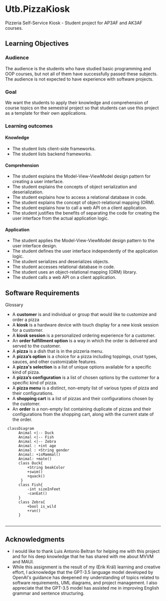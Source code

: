 # Utb.PizzaKiosk

Pizzeria Self-Service Kiosk - Student project for AP3AF and AK3AF courses.

## Learning Objectives

### Audience

The audience is the students who have studied basic programming and OOP courses, but not all of them have successfully passed these subjects. The audience is not expected to have experience with software projects.

### Goal

We want the students to apply their knowledge and comprehension of course topics on the semestral project so that students can use this project as a template for their own applications. 

### Learning outcomes

#### Knowledge

-	The student lists client-side frameworks.
-	The student lists backend frameworks.

#### Comprehension

-	The student explains the Model-View-ViewModel design pattern for creating a user interface.
-	The student explains the concepts of object serialization and deserialization.
-	The student explains how to access a relational database in code.
-	The student explains the concept of object-relational mapping (ORM).
-	The student explains how to call a web API on a client application.
-	The student justifies the benefits of separating the code for creating the user interface from the actual application logic.

#### Application

-	The student applies the Model-View-ViewModel design pattern to the user interface design.
-	The student defines the user interface independently of the application logic.
-	The student serializes and deserializes objects.
-	The student accesses relational database in code.
-	The student uses an object-relational mapping (ORM) library.
-	The student calls a web API on a client application.

## Software Requirements

Glossary

- A **customer** is and individual or group that would like to customize and order a pizza
- A **kiosk** is a hardware device with touch display for a new kiosk session for a customer.
- A **kiosk session** is a personalized ordering experience for a customer. 
- An **order fulfillment option** is a way in which the order is delivered and served to the customer.
- A **pizza** is a dish that is in the pizzeria menu.
- A **pizza’s option** is a choice for a pizza including toppings, crust types, sauces, and other customizable features.
- A **pizza's selection** is a list of unique options available for a specific kind of pizza.
- A **pizza’s configuration** is a list of chosen options by the customer for a specific kind of pizza.
- A **pizza menu** is a distinct, non-empty list of various types of pizza and their configurations.
- A **shopping cart** is a list of pizzas and their configurations chosen by the customer.
- An **order** is a non-empty list containing duplicate of pizzas and their configurations from the shopping cart, along with the current state of the order.


```mermaid
 classDiagram
      Animal <|-- Duck
      Animal <|-- Fish
      Animal <|-- Zebra
      Animal : +int age
      Animal : +String gender
      Animal: +isMammal()
      Animal: +mate()
      class Duck{
          +String beakColor
          +swim()
          +quack()
       }
      class Fish{
          -int sizeInFeet
          -canEat()
      }
      class Zebra{
          +bool is_wild
          +run()
      }  
    
```

---
## Acknowledgments 
- I would like to thank Luis Antonio Beltran for helping me with this project and for his deep knowledge that he has shared with me about MVVM and MAUI.
- While this assignment is the result of my (Erik Král) learning and creative effort, I acknowledge that the GPT-3.5 language model developed by OpenAI's guidance has deepened my understanding of topics related to software requirements, UML diagrams, and project management. I also appreciate that the GPT-3.5 model has assisted me in improving English grammar and sentence structuring.
